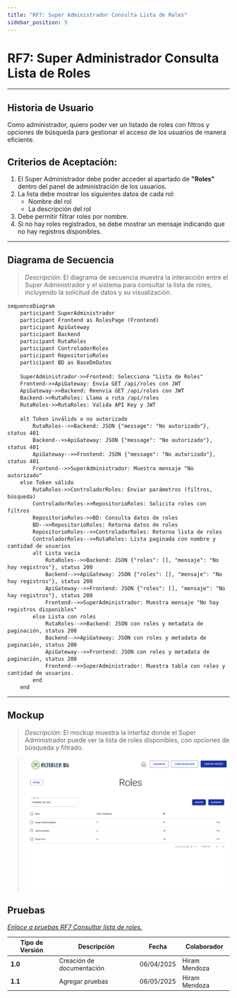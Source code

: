 ```yaml
---
title: "RF7: Super Administrador Consulta Lista de Roles"
sidebar_position: 9
---
```


# RF7: Super Administrador Consulta Lista de Roles


---

## Historia de Usuario

Como administrador, quiero poder ver un listado de roles con filtros y opciones de búsqueda para gestionar el acceso de los usuarios de manera eficiente.

## **Criterios de Aceptación:**

1. El Super Administrador debe poder acceder al apartado de **"Roles"** dentro del panel de administración de los usuarios.
2. La lista debe mostrar los siguientes datos de cada rol:
   - Nombre del rol
   - La descripción del rol
3. Debe permitir filtrar roles por nombre.
4. Si no hay roles registrados, se debe mostrar un mensaje indicando que no hay registros disponibles.

---

## **Diagrama de Secuencia**

> _Descripción_: El diagrama de secuencia muestra la interacción entre el Super Administrador y el sistema para consultar la lista de roles, incluyendo la solicitud de datos y su visualización.

```mermaid
sequenceDiagram
    participant SuperAdministrador
    participant Frontend as RolesPage (Frontend)
    participant ApiGateway
    participant Backend
    participant RutaRoles
    participant ControladorRoles
    participant RepositorioRoles
    participant BD as BaseDeDatos

    SuperAdministrador->>Frontend: Selecciona "Lista de Roles"
    Frontend->>ApiGateway: Envia GET /api/roles con JWT
    ApiGateway->>Backend: Reenvía GET /api/roles con JWT
    Backend->>RutaRoles: Llama a ruta /api/roles
    RutaRoles->>RutaRoles: Valida API Key y JWT

    alt Token inválido o no autorizado
        RutaRoles-->>Backend: JSON {"message": "No autorizado"}, status 401
        Backend-->>ApiGateway: JSON {"message": "No autorizado"}, status 401
        ApiGateway-->>Frontend: JSON {"message": "No autorizado"}, status 401
        Frontend-->>SuperAdministrador: Muestra mensaje "No autorizado"
    else Token válido
        RutaRoles->>ControladorRoles: Enviar parámetros (filtros, búsqueda)
        ControladorRoles->>RepositorioRoles: Solicita roles con filtros
        RepositorioRoles->>BD: Consulta datos de roles
        BD-->>RepositorioRoles: Retorna datos de roles
        RepositorioRoles-->>ControladorRoles: Retorna lista de roles
        ControladorRoles-->>RutaRoles: Lista paginada con nombre y cantidad de usuarios
        alt Lista vacía
            RutaRoles-->>Backend: JSON {"roles": [], "mensaje": "No hay registros"}, status 200
            Backend-->>ApiGateway: JSON {"roles": [], "mensaje": "No hay registros"}, status 200
            ApiGateway-->>Frontend: JSON {"roles": [], "mensaje": "No hay registros"}, status 200
            Frontend-->>SuperAdministrador: Muestra mensaje "No hay registros disponibles"
        else Lista con roles
            RutaRoles-->>Backend: JSON con roles y metadata de paginación, status 200
            Backend-->>ApiGateway: JSON con roles y metadata de paginación, status 200
            ApiGateway-->>Frontend: JSON con roles y metadata de paginación, status 200
            Frontend-->>SuperAdministrador: Muestra tabla con roles y cantidad de usuarios.
        end
    end
```
---

## **Mockup**

> _Descripción_: El mockup muestra la interfaz donde el Super Administrador puede ver la lista de roles disponibles, con opciones de búsqueda y filtrado.

> ![Interfaz de consultar lista de roles](imagenes/Consultar_Roles.png)

## **Pruebas**

_<u>[Enlace a pruebas RF7 Consultar lista de roles.](https://docs.google.com/spreadsheets/d/1NLGwGrGA5PVOEzLaqxa8Ts1D_Ng3QzzqNKWJYUzxD-M/edit?pli=1&gid=1274458259#gid=1274458259)</u>_

| **Tipo de Versión** | **Descripción**                  | **Fecha**  | **Colaborador** |
| ------------------- | -------------------------------- | ---------- | --------------- |
| **1.0**             | Creación de documentación        | 06/04/2025 | Hiram Mendoza  |
| **1.1**             | Agregar pruebas | 06/05/2025 | Hiram Mendoza   |
